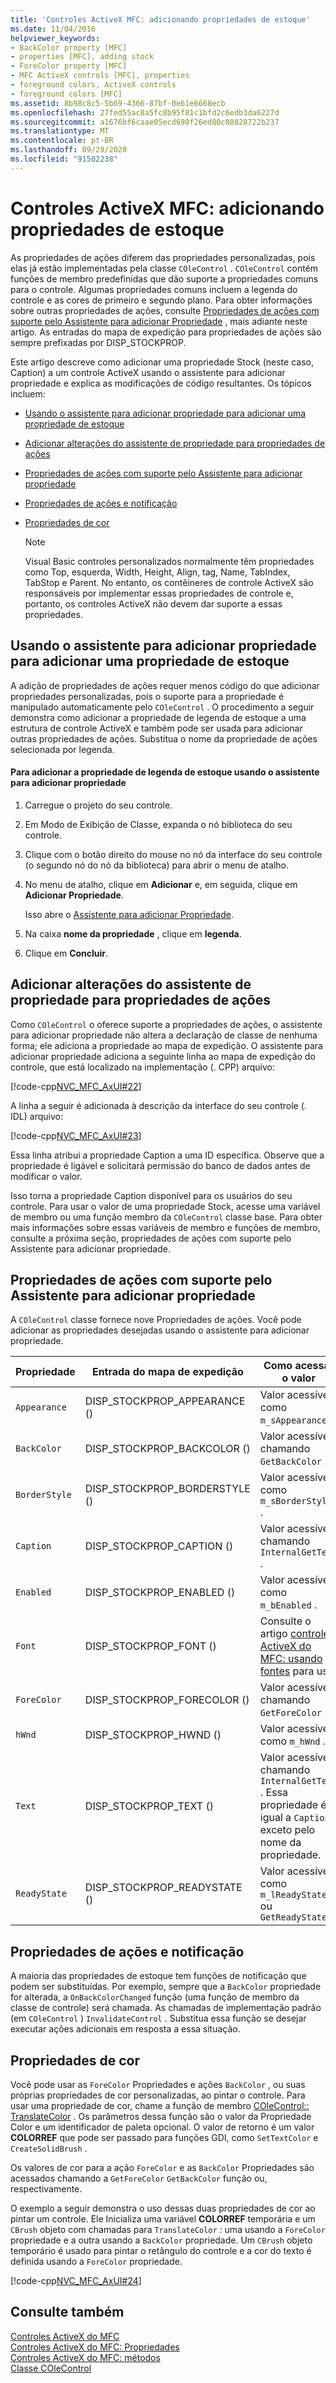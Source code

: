 ```yaml
---
title: 'Controles ActiveX MFC: adicionando propriedades de estoque'
ms.date: 11/04/2016
helpviewer_keywords:
- BackColor property [MFC]
- properties [MFC], adding stock
- ForeColor property [MFC]
- MFC ActiveX controls [MFC], properties
- foreground colors, ActiveX controls
- foreground colors [MFC]
ms.assetid: 8b98c8c5-5b69-4366-87bf-0e61e6668ecb
ms.openlocfilehash: 27fed55ac8a5fc8b95f81c1bfd2c6edb3da6227d
ms.sourcegitcommit: a1676bf6caae05ecd698f26ed80c08828722b237
ms.translationtype: MT
ms.contentlocale: pt-BR
ms.lasthandoff: 09/29/2020
ms.locfileid: "91502238"
---
```

# <a name="mfc-activex-controls-adding-stock-properties"></a>Controles ActiveX MFC: adicionando propriedades de estoque

As propriedades de ações diferem das propriedades personalizadas, pois elas já estão implementadas pela classe `COleControl` . `COleControl` contém funções de membro predefinidas que dão suporte a propriedades comuns para o controle. Algumas propriedades comuns incluem a legenda do controle e as cores de primeiro e segundo plano. Para obter informações sobre outras propriedades de ações, consulte [Propriedades de ações com suporte pelo Assistente para adicionar Propriedade](#_core_stock_properties_supported_by_classwizard) , mais adiante neste artigo. As entradas do mapa de expedição para propriedades de ações são sempre prefixadas por DISP_STOCKPROP.

Este artigo descreve como adicionar uma propriedade Stock (neste caso, Caption) a um controle ActiveX usando o assistente para adicionar propriedade e explica as modificações de código resultantes. Os tópicos incluem:

- [Usando o assistente para adicionar propriedade para adicionar uma propriedade de estoque](#_core_using_classwizard_to_add_a_stock_property)

- [Adicionar alterações do assistente de propriedade para propriedades de ações](#_core_classwizard_changes_for_stock_properties)

- [Propriedades de ações com suporte pelo Assistente para adicionar propriedade](#_core_stock_properties_supported_by_classwizard)

- [Propriedades de ações e notificação](#_core_stock_properties_and_notification)

- [Propriedades de cor](#_core_color_properties)

    > [!NOTE]
    >  Visual Basic controles personalizados normalmente têm propriedades como Top, esquerda, Width, Height, Align, tag, Name, TabIndex, TabStop e Parent. No entanto, os contêineres de controle ActiveX são responsáveis por implementar essas propriedades de controle e, portanto, os controles ActiveX não devem dar suporte a essas propriedades.

## <a name="using-the-add-property-wizard-to-add-a-stock-property"></a><a name="_core_using_classwizard_to_add_a_stock_property"></a> Usando o assistente para adicionar propriedade para adicionar uma propriedade de estoque

A adição de propriedades de ações requer menos código do que adicionar propriedades personalizadas, pois o suporte para a propriedade é manipulado automaticamente pelo `COleControl` . O procedimento a seguir demonstra como adicionar a propriedade de legenda de estoque a uma estrutura de controle ActiveX e também pode ser usada para adicionar outras propriedades de ações. Substitua o nome da propriedade de ações selecionada por legenda.

#### <a name="to-add-the-stock-caption-property-using-the-add-property-wizard"></a>Para adicionar a propriedade de legenda de estoque usando o assistente para adicionar propriedade

1. Carregue o projeto do seu controle.

1. Em Modo de Exibição de Classe, expanda o nó biblioteca do seu controle.

1. Clique com o botão direito do mouse no nó da interface do seu controle (o segundo nó do nó da biblioteca) para abrir o menu de atalho.

1. No menu de atalho, clique em **Adicionar** e, em seguida, clique em **Adicionar Propriedade**.

   Isso abre o [Assistente para adicionar Propriedade](../ide/adding-a-property-visual-cpp.md#names-add-property-wizard).

1. Na caixa **nome da propriedade** , clique em **legenda**.

1. Clique em **Concluir**.

## <a name="add-property-wizard-changes-for-stock-properties"></a><a name="_core_classwizard_changes_for_stock_properties"></a> Adicionar alterações do assistente de propriedade para propriedades de ações

Como `COleControl` o oferece suporte a propriedades de ações, o assistente para adicionar propriedade não altera a declaração de classe de nenhuma forma; ele adiciona a propriedade ao mapa de expedição. O assistente para adicionar propriedade adiciona a seguinte linha ao mapa de expedição do controle, que está localizado na implementação (. CPP) arquivo:

[!code-cpp[NVC_MFC_AxUI#22](codesnippet/cpp/mfc-activex-controls-adding-stock-properties_1.cpp)]

A linha a seguir é adicionada à descrição da interface do seu controle (. IDL) arquivo:

[!code-cpp[NVC_MFC_AxUI#23](codesnippet/cpp/mfc-activex-controls-adding-stock-properties_2.idl)]

Essa linha atribui a propriedade Caption a uma ID específica. Observe que a propriedade é ligável e solicitará permissão do banco de dados antes de modificar o valor.

Isso torna a propriedade Caption disponível para os usuários do seu controle. Para usar o valor de uma propriedade Stock, acesse uma variável de membro ou uma função membro da `COleControl` classe base. Para obter mais informações sobre essas variáveis de membro e funções de membro, consulte a próxima seção, propriedades de ações com suporte pelo Assistente para adicionar propriedade.

## <a name="stock-properties-supported-by-the-add-property-wizard"></a><a name="_core_stock_properties_supported_by_classwizard"></a> Propriedades de ações com suporte pelo Assistente para adicionar propriedade

A `COleControl` classe fornece nove Propriedades de ações. Você pode adicionar as propriedades desejadas usando o assistente para adicionar propriedade.

|Propriedade|Entrada do mapa de expedição|Como acessar o valor|
|--------------|------------------------|-------------------------|
|`Appearance`|DISP_STOCKPROP_APPEARANCE ()|Valor acessível como `m_sAppearance` .|
|`BackColor`|DISP_STOCKPROP_BACKCOLOR ()|Valor acessível chamando `GetBackColor` .|
|`BorderStyle`|DISP_STOCKPROP_BORDERSTYLE ()|Valor acessível como `m_sBorderStyle` .|
|`Caption`|DISP_STOCKPROP_CAPTION ()|Valor acessível chamando `InternalGetText` .|
|`Enabled`|DISP_STOCKPROP_ENABLED ()|Valor acessível como `m_bEnabled` .|
|`Font`|DISP_STOCKPROP_FONT ()|Consulte o artigo [controles ActiveX do MFC: usando fontes](mfc-activex-controls-using-fonts.md) para uso.|
|`ForeColor`|DISP_STOCKPROP_FORECOLOR ()|Valor acessível chamando `GetForeColor` .|
|`hWnd`|DISP_STOCKPROP_HWND ()|Valor acessível como `m_hWnd` .|
|`Text`|DISP_STOCKPROP_TEXT ()|Valor acessível chamando `InternalGetText` . Essa propriedade é igual a `Caption` , exceto pelo nome da propriedade.|
|`ReadyState`|DISP_STOCKPROP_READYSTATE ()|Valor acessível como `m_lReadyState` ou `GetReadyState`|

## <a name="stock-properties-and-notification"></a><a name="_core_stock_properties_and_notification"></a> Propriedades de ações e notificação

A maioria das propriedades de estoque tem funções de notificação que podem ser substituídas. Por exemplo, sempre que a `BackColor` propriedade for alterada, a `OnBackColorChanged` função (uma função de membro da classe de controle) será chamada. As chamadas de implementação padrão (em `COleControl` ) `InvalidateControl` . Substitua essa função se desejar executar ações adicionais em resposta a essa situação.

## <a name="color-properties"></a><a name="_core_color_properties"></a> Propriedades de cor

Você pode usar as `ForeColor` Propriedades e ações `BackColor` , ou suas próprias propriedades de cor personalizadas, ao pintar o controle. Para usar uma propriedade de cor, chame a função de membro [COleControl:: TranslateColor](reference/colecontrol-class.md#translatecolor) . Os parâmetros dessa função são o valor da Propriedade Color e um identificador de paleta opcional. O valor de retorno é um valor **COLORREF** que pode ser passado para funções GDI, como `SetTextColor` e `CreateSolidBrush` .

Os valores de cor para a ação `ForeColor` e as `BackColor` Propriedades são acessados chamando a `GetForeColor` `GetBackColor` função ou, respectivamente.

O exemplo a seguir demonstra o uso dessas duas propriedades de cor ao pintar um controle. Ele Inicializa uma variável **COLORREF** temporária e um `CBrush` objeto com chamadas para `TranslateColor` : uma usando a `ForeColor` propriedade e a outra usando a `BackColor` propriedade. Um `CBrush` objeto temporário é usado para pintar o retângulo do controle e a cor do texto é definida usando a `ForeColor` propriedade.

[!code-cpp[NVC_MFC_AxUI#24](codesnippet/cpp/mfc-activex-controls-adding-stock-properties_3.cpp)]

## <a name="see-also"></a>Consulte também

[Controles ActiveX do MFC](mfc-activex-controls.md)<br/>
[Controles ActiveX do MFC: Propriedades](mfc-activex-controls-properties.md)<br/>
[Controles ActiveX do MFC: métodos](mfc-activex-controls-methods.md)<br/>
[Classe COleControl](reference/colecontrol-class.md)
